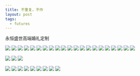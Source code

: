 ```yaml
---
title: 不重复，不作
layout: post
tags:
  - futures
---
```


永恒盛世高端婚礼定制

![](http://7xo9zb.com1.z0.glb.clouddn.com/5151.jpg)
![](http://7xo9zb.com1.z0.glb.clouddn.com/5152.jpg)
![](http://7xo9zb.com1.z0.glb.clouddn.com/5153.jpg)
![](http://7xo9zb.com1.z0.glb.clouddn.com/5154.jpg)
![](http://7xo9zb.com1.z0.glb.clouddn.com/5155.jpg)
![](http://7xo9zb.com1.z0.glb.clouddn.com/5156.jpg)
![](http://7xo9zb.com1.z0.glb.clouddn.com/5157.jpg)
![](http://7xo9zb.com1.z0.glb.clouddn.com/5158.jpg)
![](http://7xo9zb.com1.z0.glb.clouddn.com/5159.jpg)
![](http://7xo9zb.com1.z0.glb.clouddn.com/51510.jpg)
![](http://7xo9zb.com1.z0.glb.clouddn.com/51511.jpg)
![](http://7xo9zb.com1.z0.glb.clouddn.com/51512.jpg)
![](http://7xo9zb.com1.z0.glb.clouddn.com/51513.jpg)
![](http://7xo9zb.com1.z0.glb.clouddn.com/51514.jpg)
![](http://7xo9zb.com1.z0.glb.clouddn.com/51515.jpg)
![](http://7xo9zb.com1.z0.glb.clouddn.com/51516.jpg)
![](http://7xo9zb.com1.z0.glb.clouddn.com/51517.jpg)
![](http://7xo9zb.com1.z0.glb.clouddn.com/51518.jpg)
![](http://7xo9zb.com1.z0.glb.clouddn.com/51519.jpg)
![](http://7xo9zb.com1.z0.glb.clouddn.com/51520.jpg)
![](http://7xo9zb.com1.z0.glb.clouddn.com/51521.jpg)

![](http://7xo9zb.com1.z0.glb.clouddn.com/51522.jpg)
![](http://7xo9zb.com1.z0.glb.clouddn.com/51523.jpg)
![](http://7xo9zb.com1.z0.glb.clouddn.com/51524.jpg)

![](http://7xo9zb.com1.z0.glb.clouddn.com/51525.jpg)
![](http://7xo9zb.com1.z0.glb.clouddn.com/51526.jpg)
![](http://7xo9zb.com1.z0.glb.clouddn.com/51527.jpg)
![](http://7xo9zb.com1.z0.glb.clouddn.com/51528.jpg)
![](http://7xo9zb.com1.z0.glb.clouddn.com/51529.jpg)
![](http://7xo9zb.com1.z0.glb.clouddn.com/51530.jpg)
![](http://7xo9zb.com1.z0.glb.clouddn.com/51531.jpg)
![](http://7xo9zb.com1.z0.glb.clouddn.com/51532.jpg)
![](http://7xo9zb.com1.z0.glb.clouddn.com/51533.jpg)
